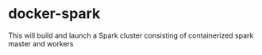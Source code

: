 # docker-spark
This will build and launch a Spark cluster consisting of containerized spark master and workers
